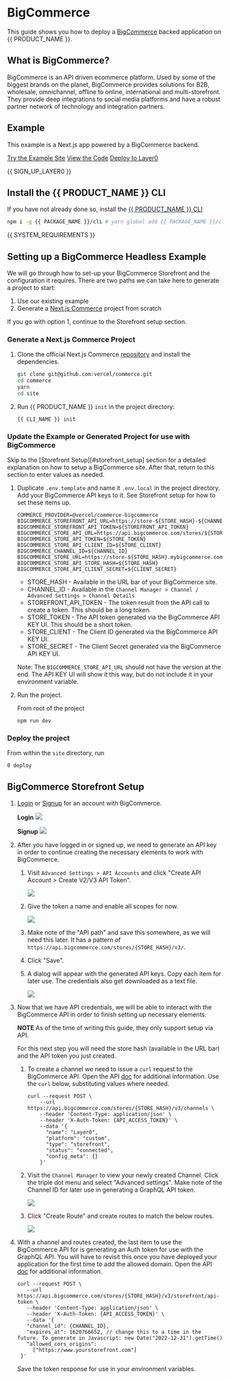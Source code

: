 # BigCommerce

This guide shows you how to deploy a [BigCommerce](https://www.bigcommerce.com/) backed application on {{ PRODUCT_NAME }}.

## What is BigCommerce?

BigCommerce is an API driven ecommerce platform. Used by some of the biggest brands on the planet, BigCommerce provides solutions for B2B, wholesale, omnichannel, offline to online, international and multi-storefront. They provide deep integrations to social media platforms and have a robust partner network of technology and integration partners.

## Example

This example is a Next.js app powered by a BigCommerce backend.

[Try the Example Site](#/?button)
[View the Code](#?button)
[Deploy to Layer0](https://app.layer0.co/deploy?button&deploy&repo=#)

{{ SIGN_UP_LAYER0 }}

## Install the {{ PRODUCT_NAME }} CLI

If you have not already done so, install the [{{ PRODUCT_NAME }} CLI](cli)

```bash
npm i -g {{ PACKAGE_NAME }}/cli # yarn global add {{ PACKAGE_NAME }}/cli
```

{{ SYSTEM_REQUIREMENTS }}

## Setting up a BigCommerce Headless Example

We will go through how to set-up your BigCommerce Storefront and the configuration it requires. There are two paths we can take here to generate a project to start:

1. Use our existing example
2. Generate a [Next.js Commerce](https://nextjs.org/commerce) project from scratch

If you go with option 1, continue to the Storefront setup section.

### Generate a Next.js Commerce Project

1. Clone the official Next.js Commerce [repository](https://github.com/vercel/commerce) and install the dependencies.

   ```bash
   git clone git@github.com:vercel/commerce.git
   cd commerce
   yarn
   cd site
   ```

2. Run {{ PRODUCT_NAME }} `init` in the project directory:

   ```
   {{ CLI_NAME }} init
   ```

### Update the Example or Generated Project for use with BigCommerce

Skip to the [Storefront Setup][#storefront_setup] section for a detailed explanation on how to setup a BigCommerce site. After that, return to this section to enter values as needed.

1. Duplicate `.env.template` and name it `.env.local` in the project directory. Add your BigCommerce API keys to it. See Storefront setup for how to set these items up.

   ```
   COMMERCE_PROVIDER=@vercel/commerce-bigcommerce
   BIGCOMMERCE_STOREFRONT_API_URL=https://store-${STORE_HASH}-${CHANNEL_ID}.mybigcommerce.com/graphql
   BIGCOMMERCE_STOREFRONT_API_TOKEN=${STOREFRONT_API_TOKEN}
   BIGCOMMERCE_STORE_API_URL=https://api.bigcommerce.com/stores/${STORE_HASH}
   BIGCOMMERCE_STORE_API_TOKEN=${STORE_TOKEN}
   BIGCOMMERCE_STORE_API_CLIENT_ID=${STORE_CLIENT}
   BIGCOMMERCE_CHANNEL_ID=${CHANNEL_ID}
   BIGCOMMERCE_STORE_URL=https://store-${STORE_HASH}.mybigcommerce.com
   BIGCOMMERCE_STORE_API_STORE_HASH=${STORE_HASH}
   BIGCOMMERCE_STORE_API_CLIENT_SECRET=${CLIENT_SECRET}
   ```

   - STORE_HASH - Available in the URL bar of your BigCommerce site.
   - CHANNEL_ID - Available in the `Channel Manager > Channel / Advanced Settings > Channel Details`
   - STOREFRONT_API_TOKEN - The token result from the API call to create a token. This should be a long token.
   - STORE_TOKEN - The API token generated via the BigCommerce API KEY UI. This should be a short token.
   - STORE_CLIENT - The Client ID generated via the BigCommerce API KEY UI.
   - STORE_SECRET - The Client Secret generated via the BigCommerce API KEY UI.

   Note: The `BIGCOMMERCE_STORE_API_URL` should not have the version at the end. The API KEY UI will show it this way, but do not include it in your environment variable.

2. Run the project.

   From root of the project

   ```
   npm run dev
   ```

### Deploy the project

From within the `site` directory, run

```
0 deploy
```

## BigCommerce Storefront Setup

1. [Login](https://login.bigcommerce.com/login) or [Signup](https://www.bigcommerce.com/start-your-trial) for an account with BigCommerce.

   **Login**
   ![](/images/bigcommerce/login.png?width=300)

   **Signup**
   ![](/images/bigcommerce/sign-up.png?width=1000)

2. After you have logged in or signed up, we need to generate an API key in order to continue creating the necessary elements to work with BigCommerce.

   1. Visit `Advanced Settings > API Accounts` and click "Create API Account > Create V2/V3 API Token".

      ![](/images/bigcommerce/create-api-menu.png?width=1000)

   1. Give the token a name and enable all scopes for now.

      ![](/images/bigcommerce/create-api-key.png?width=400)

   1. Make note of the "API path" and save this somewhere, as we will need this later. It has a pattern of `https://api.bigcommerce.com/stores/{STORE_HASH}/v3/`.
   1. Click "Save".
   1. A dialog will appear with the generated API keys. Copy each item for later use. The credentials also get downloaded as a text file.

      ![](/images/bigcommerce/api-creds.png?width=400)

3. Now that we have API credentials, we will be able to interact with the BigCommerce API in order to finish setting up necessary elements.

   **NOTE** As of the time of writing this guide, they only support setup via API.

   For this next step you will need the store hash (available in the URL bar) and the API token you just created.

   1. To create a channel we need to issue a `curl` request to the BigCommerce API. Open the API [doc](https://developer.bigcommerce.com/api-reference/b3A6MzU5MDQ0NDc-create-a-channel) for additional information. Use the `curl` below, substituting values where needed.

      ```
      curl --request POST \
          --url https://api.bigcommerce.com/stores/{STORE_HASH}/v3/channels \
          --header 'Content-Type: application/json' \
          --header 'X-Auth-Token: {API_ACCESS_TOKEN}' \
          --data '{
            "name": "Layer0",
            "platform": "custom",
            "type": "storefront",
            "status": "connected",
            "config_meta": {}
          }'
      ```

   2. Visit the `Channel Manager` to view your newly created Channel. Click the triple dot menu and select "Advanced settings". Make note of the Channel ID for later use in generating a GraphQL API token.

      ![](/images/bigcommerce/advanced-settings-menu.png?width=1000)

   3. Click "Create Route" and create routes to match the below routes.

      ![](/images/bigcommerce/routes.png?width=600)

4. With a channel and routes created, the last item to use the BigCommerce API for is generating an Auth token for use with the GraphQL API. You will have to revisit this once you have deployed your application for the first time to add the allowed domain. Open the API [doc](https://developer.bigcommerce.com/api-reference/b3A6MzU5MDUxNTI-create-a-token#requestrunner) for additional information.

   ```
   curl --request POST \
      --url https://api.bigcommerce.com/stores/{STORE_HASH}/v3/storefront/api-token \
      --header 'Content-Type: application/json' \
      --header 'X-Auth-Token: {API_ACCESS_TOKEN}' \
      --data '{
      "channel_id": {CHANNEL_ID},
      "expires_at": 1620766652, // change this to a time in the future. To generate in Javascript: new Date("2022-12-31").getTime()
      "allowed_cors_origins":
        ["https://www.yourstorefront.com"]
    }'
   ```

   Save the token response for use in your environment variables.
